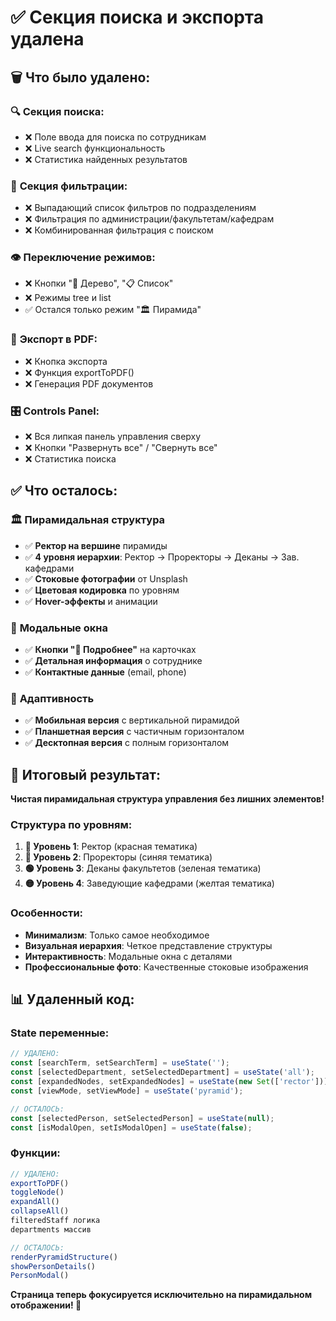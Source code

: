 # ✅ Секция поиска и экспорта удалена

## 🗑️ **Что было удалено:**

### 🔍 **Секция поиска:**
- ❌ Поле ввода для поиска по сотрудникам
- ❌ Live search функциональность
- ❌ Статистика найденных результатов

### 📂 **Секция фильтрации:**
- ❌ Выпадающий список фильтров по подразделениям
- ❌ Фильтрация по администрации/факультетам/кафедрам
- ❌ Комбинированная фильтрация с поиском

### 👁️ **Переключение режимов:**
- ❌ Кнопки "🌳 Дерево", "📋 Список" 
- ❌ Режимы tree и list
- ✅ Остался только режим "🏛️ Пирамида"

### 📄 **Экспорт в PDF:**
- ❌ Кнопка экспорта
- ❌ Функция exportToPDF()
- ❌ Генерация PDF документов

### 🎛️ **Controls Panel:**
- ❌ Вся липкая панель управления сверху
- ❌ Кнопки "Развернуть все" / "Свернуть все"
- ❌ Статистика поиска

## ✅ **Что осталось:**

### 🏛️ **Пирамидальная структура**
- ✅ **Ректор на вершине** пирамиды
- ✅ **4 уровня иерархии**: Ректор → Проректоры → Деканы → Зав. кафедрами
- ✅ **Стоковые фотографии** от Unsplash
- ✅ **Цветовая кодировка** по уровням
- ✅ **Hover-эффекты** и анимации

### 👤 **Модальные окна**
- ✅ **Кнопки "👤 Подробнее"** на карточках
- ✅ **Детальная информация** о сотруднике
- ✅ **Контактные данные** (email, phone)

### 📱 **Адаптивность**
- ✅ **Мобильная версия** с вертикальной пирамидой
- ✅ **Планшетная версия** с частичным горизонталом
- ✅ **Десктопная версия** с полным горизонталом

## 🎯 **Итоговый результат:**

**Чистая пирамидальная структура управления без лишних элементов!**

### Структура по уровням:
1. **🔴 Уровень 1**: Ректор (красная тематика)
2. **🔵 Уровень 2**: Проректоры (синяя тематика)  
3. **🟢 Уровень 3**: Деканы факультетов (зеленая тематика)
4. **🟡 Уровень 4**: Заведующие кафедрами (желтая тематика)

### Особенности:
- **Минимализм**: Только самое необходимое
- **Визуальная иерархия**: Четкое представление структуры
- **Интерактивность**: Модальные окна с деталями
- **Профессиональные фото**: Качественные стоковые изображения

## 📊 **Удаленный код:**

### State переменные:
```jsx
// УДАЛЕНО:
const [searchTerm, setSearchTerm] = useState('');
const [selectedDepartment, setSelectedDepartment] = useState('all');
const [expandedNodes, setExpandedNodes] = useState(new Set(['rector']));
const [viewMode, setViewMode] = useState('pyramid');

// ОСТАЛОСЬ:
const [selectedPerson, setSelectedPerson] = useState(null);
const [isModalOpen, setIsModalOpen] = useState(false);
```

### Функции:
```jsx
// УДАЛЕНО:
exportToPDF()
toggleNode()
expandAll()
collapseAll() 
filteredStaff логика
departments массив

// ОСТАЛОСЬ:
renderPyramidStructure()
showPersonDetails()
PersonModal()
```

**Страница теперь фокусируется исключительно на пирамидальном отображении! 🎯**
